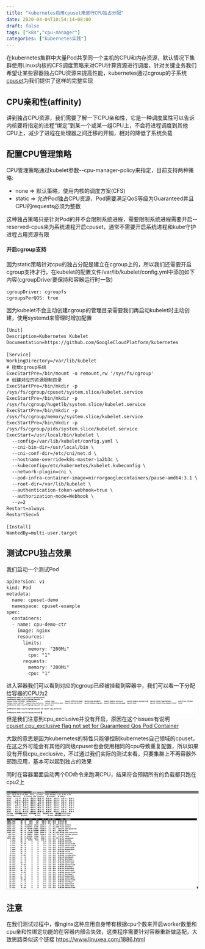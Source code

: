 ```yaml
---
title: "kubernetes启用cpuset来进行CPU独占分配"
date: 2020-04-04T10:54:14+08:00
draft: false
tags: ["k8s","cpu-manager"]
categories: ["kubernetes实践"]
---
```

在kubernetes集群中大量Pod共享同一个主机的CPU和内存资源，默认情况下集群使用Linux内核的CFS调度策略来对CPU计算资源进行调度，针对关键业务我们希望让某些容器独占CPU资源来提高性能，kubernetes通过cgroup的子系统[cpuset](https://www.kernel.org/doc/Documentation/cgroup-v1/cpusets.txt)为我们提供了这样的完整实现

## CPU亲和性(affinity)
讲到独占CPU资源，我们需要了解一下CPU亲和性，它是一种调度属性可以告诉内核要将指定的进程“绑定”到某一个或某一组CPU上，不会将进程调度到其他CPU上，减少了进程在处理器之间迁移的开销，相对的降低了系统负载


## 配置CPU管理策略
CPU管理策略通过kubelet参数--cpu-manager-policy来指定，目前支持两种策略:

- none => 默认策略，使用内核的调度方案(CFS)
- static => 允许Pod独占CPU资源，Pod需要满足QoS等级为Guaranteed并且CPU的requests必须为整数

这种独占策略只是针对Pod的并不会限制系统进程，需要限制系统进程需要开启--reserved-cpus来为系统进程开启cpuset，通常不需要开启系统进程和kube守护进程占用资源有限

#### 开启cgroup支持
因为static策略针对cpu的独占分配是建立在cgroup上的，所以我们还需要开启cgroup支持才行，在kubelet的配置文件/var/lib/kubelet/config.yml中添加如下内容(cgroupDriver要保持和容器运行时一致)
```code
cgroupDriver: cgroupfs
cgroupsPerQOS: true
```

因为kubelet不会主动创建cgroup的管理目录需要我们再启动kubelet时主动创建，使用systemd来管理时增加配置
```code
[Unit]
Description=Kubernetes Kubelet
Documentation=https://github.com/GoogleCloudPlatform/kubernetes

[Service]
WorkingDirectory=/var/lib/kubelet
# 挂载cgroup系统
ExecStartPre=/bin/mount -o remount,rw '/sys/fs/cgroup'
# 创建对应的资源限制目录
ExecStartPre=/bin/mkdir -p /sys/fs/cgroup/cpuset/system.slice/kubelet.service
ExecStartPre=/bin/mkdir -p /sys/fs/cgroup/hugetlb/system.slice/kubelet.service
ExecStartPre=/bin/mkdir -p /sys/fs/cgroup/memory/system.slice/kubelet.service
ExecStartPre=/bin/mkdir -p /sys/fs/cgroup/pids/system.slice/kubelet.service
ExecStart=/usr/local/bin/kubelet \
  --config=/var/lib/kubelet/config.yaml \
  --cni-bin-dir=/usr/local/bin \
  --cni-conf-dir=/etc/cni/net.d \
  --hostname-override=k8s-master-1a2b3c \
  --kubeconfig=/etc/kubernetes/kubelet.kubeconfig \
  --network-plugin=cni \
  --pod-infra-container-image=mirrorgooglecontainers/pause-amd64:3.1 \
  --root-dir=/var/lib/kubelet \
  --authentication-token-webhook=true \
  --authorization-mode=Webhook \
  --v=2
Restart=always
RestartSec=5

[Install]
WantedBy=multi-user.target
```

## 测试CPU独占效果
我们启动一个测试Pod
```code
apiVersion: v1
kind: Pod
metadata:
  name: cpuset-demo
  namespace: cpuset-example
spec:
  containers:
  - name: cpu-demo-ctr
    image: nginx
    resources:
      limits:
        memory: "200Mi"
        cpu: "1"
      requests:
        memory: "200Mi"
        cpu: "1"
```
进入容器我们可以看到对应的cgroup已经被挂载到容器中，我们可以看一下分配给容器的CPU为2
![](https://raw.githubusercontent.com/feifeigood/blog-images/master/img/20200404100842.png)
但是我们注意到cpu_exclusive并没有开启，原因在这个issues有说明 [cpuset.cpu_exclusive flag not set for Guaranteed Qos Pod Container](https://github.com/kubernetes/kubernetes/issues/87249#issuecomment-575042835) 

大致的意思是因为kubernetes的特性只能够控制kubernetes自己领域的cpuset，在这之外可能会有其他的同级cpuset也会使用相同的cpu导致重复配置，所以如果没有开启cpu_exclusive，不过通过我们实际的测试来看，只要集群上不再容器外部跑应用，基本可以起到独占的效果


同时在容器里面启动两个DD命令来跑满CPU，结果符合预期所有的负载都只跑在cpu2上

![](https://raw.githubusercontent.com/feifeigood/blog-images/master/img/20200404103027.png)

## 注意
在我们测试过程中，像nginx这种应用自身带有根据cpu个数来开启worker数量和cpu亲和性绑定功能的在容器内部会失效，这类程序需要针对容器重新做适配，大致思路类似这个链接 https://www.linuxea.com/1886.html